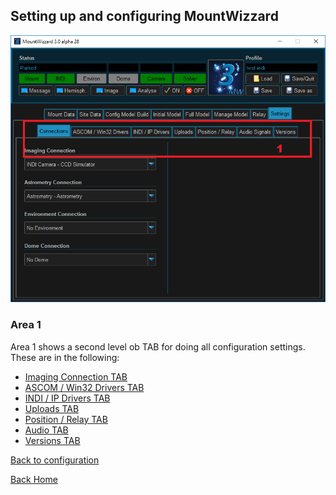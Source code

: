 ## Setting up and configuring MountWizzard

<img src="pics/settings_connection_edit.png">

### Area 1

Area 1 shows a second level ob TAB for doing all configuration settings. These are in the following:

- [Imaging Connection TAB](settings_connection.md)
- [ASCOM / Win32 Drivers TAB](settings_ascom_win32.md)
- [INDI / IP Drivers TAB](settings_indi_ip.md)
- [Uploads TAB](settings_uploads.md)
- [Position / Relay TAB](settings_position_relay.md)
- [Audio TAB](settings_audio.md)
- [Versions TAB](settings_versions.md)

[Back to configuration](configuration.md)

[Back Home](home.md)